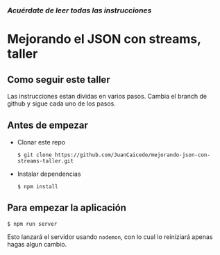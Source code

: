 ### *Acuérdate de leer todas las instrucciones*

# Mejorando el JSON con streams, taller

## Como seguir este taller

Las instrucciones estan dividas en varios pasos. Cambia el branch de github y
sigue cada uno de los pasos.

## Antes de empezar

- Clonar este repo

  ```
  $ git clone https://github.com/JuanCaicedo/mejorando-json-con-streams-taller.git
  ```

- Instalar dependencias

  ```
  $ npm install
  ```

## Para empezar la aplicación

```
$ npm run server
```

Esto lanzará el servidor usando `nodemon`, con lo cual lo reiniziará apenas
hagas algun cambio.
